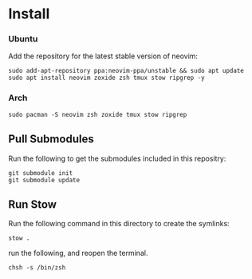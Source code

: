 # Install 
### Ubuntu
Add the repository for the latest stable version of neovim:

```
sudo add-apt-repository ppa:neovim-ppa/unstable && sudo apt update
sudo apt install neovim zoxide zsh tmux stow ripgrep -y
```
### Arch

```
sudo pacman -S neovim zsh zoxide tmux stow ripgrep
```
## Pull Submodules

Run the following to get the submodules included in this repositry:

```
git submodule init
git submodule update
```
## Run Stow
Run the following command in this directory to create the symlinks:

```
stow .
```
run the following, and reopen the terminal.
```
chsh -s /bin/zsh
```
